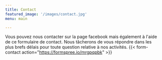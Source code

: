 ```yaml
---
title: Contact
featured_image: '/images/contact.jpg'
menu: main

---
```



Vous pouvez nous contacter sur la page facebook mais également à l'aide de ce formulaire de contact. 
Nous tâcherons de vous répondre dans les plus brefs délais pour toute question relative à nos activités.
{{< form-contact action="https://formspree.io/mrgpqpbk"  >}}



